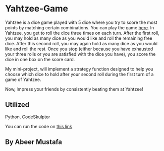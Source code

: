 # Yahtzee-Game

Yahtzee is a dice game played with 5 dice where you try to score the most points by matching certain combinations. You can play the game [here](https://cardgames.io/yahtzee/). In Yahtzee, you get to roll the dice three times on each turn. After the first roll, you may hold as many dice as you would like and roll the remaining free dice. After this second roll, you may again hold as many dice as you would like and roll the rest. Once you stop (either because you have exhausted your three rolls or you are satisfied with the dice you have), you score the dice in one box on the score card.

My mini-project,  will implement a strategy function designed to help you choose which dice to hold after your second roll during the first turn of a game of Yahtzee.

Now, Impress your friends by consistently beating them at Yahtzee!

## Utilized

Python, CodeSkulptor

You can run the code on [this link](http://www.codeskulptor.org/#user48_aEOnsRQ2oi_35.py)


## By Abeer Mustafa
